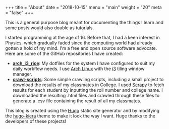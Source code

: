 +++
title = "About"
date = "2018-10-15"
menu = "main"
weight = "20"
meta = "false"
+++

This is a general purpose blog meant for documenting the things I learn and some posts would also double as tutorials.


I started programming at the age of 16. Before that, I had a keen interest in Physics, which gradually faded since the computing world had already gotten a hold of my mind. I'm a free and open source software advocate. Here are some of the GitHub repositories I have created:

* [**arch_i3_rice**](https://github.com/genericspecimen/arch_i3_rice): My dotfiles for the system I have configured to suit my daily workflow needs. I use [Arch Linux](https://www.archlinux.org/) with the [i3](https://i3wm.org/) tiling window manager. 
* [**crawl-scripts**](https://github.com/genericSpecimen/crawl-scripts): Some simple crawling scripts, including a small project to download the results of my classmates in College. I used [Scrapy](https://scrapy.org/) to fetch results for each student by inputting the roll number and college name. I downloaded the resulting .html files and crawled through these files to generate a .csv file containing the result of all my classmates.

This blog is created using the [Hugo](https://gohugo.io/) static site generator and by modifying the [hugo-kiera](https://github.com/avianto/hugo-kiera) theme to make it look the way I want. Huge thanks to the developers of these projects!